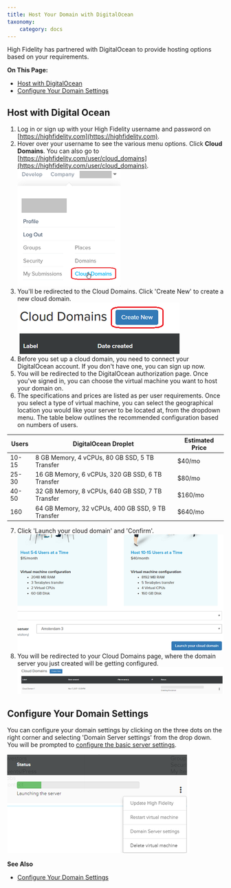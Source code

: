 ```yaml
---
title: Host Your Domain with DigitalOcean
taxonomy:
    category: docs
---
```


High Fidelity has partnered with DigitalOcean to provide hosting options based on your requirements. 

**On This Page:**

+ [Host with DigitalOcean](#host-with-digitalocean)
+ [Configure Your Domain Settings](../../your-domain/configure-settings)

## Host with Digital Ocean

1. Log in or sign up with your High Fidelity username and password on [https://highfidelity.com](https://highfidelity.com).
2. Hover over your username to see the various menu options. Click **Cloud Domains**. You can also go to [https://highfidelity.com/user/cloud_domains](https://highfidelity.com/user/cloud_domains). ![](cloud-domains.png)
3. You'll be redirected to the Cloud Domains. Click 'Create New' to create a new cloud domain. ![](create-new.png)
4. Before you set up a cloud domain, you need to connect your DigitalOcean account. If you don't have one, you can sign up now.   
5. You will be redirected to the DigitalOcean authorization page. Once you've signed in,  you can choose the virtual machine you want to host your domain on. 
6. The specifications and prices are listed as per user requirements. Once you select a type of virtual machine, you can select the geographical location you would like your server to be located at, from the dropdown menu. The table below outlines the recommended configuration based on numbers of users.

| Users | DigitalOcean Droplet | Estimated Price |
| ----- | -------------------- | --------------- |
| 10-15 | 8 GB Memory, 4 vCPUs, 80 GB SSD, 5 TB Transfer | $40/mo |
| 25-30 | 16 GB Memory, 6 vCPUs, 320 GB SSD, 6 TB Transfer | $80/mo |
| 40-50 | 32 GB Memory, 8 vCPUs, 640 GB SSD, 7 TB Transfer | $160/mo |
|  160  | 64 GB Memory, 32 vCPUs, 400 GB SSD, 9 TB Transfer | $640/mo|

7. Click 'Launch your cloud domain' and 'Confirm'.  ![](select-launch-domain.png)
8. You will be redirected to your Cloud Domains page, where the domain server you just created will be getting configured. ![](cloud-do-7.PNG) 

   



## Configure Your Domain Settings

You can configure your domain settings by clicking on the three dots on the right corner and selecting 'Domain Server settings' from the drop down. You will be prompted to [configure the basic server settings](../../your-domain/configure-settings#configure-basic-server-settings). 

![](cloud-do-9.PNG)


**See Also**
+ [Configure Your Domain Settings](../../your-domain/configure-settings)